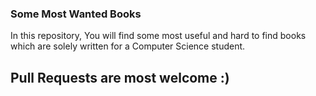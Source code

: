 ### Some Most Wanted Books
                
In this repository, You will find some most useful and hard to find books which are solely written for a Computer Science student.


## Pull Requests are most welcome :)
